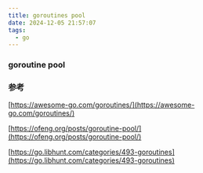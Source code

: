 ```yaml
---
title: goroutines pool
date: 2024-12-05 21:57:07
tags:
  - go
---
```


### goroutine pool

### 参考

[https://awesome-go.com/goroutines/](https://awesome-go.com/goroutines/)

[https://ofeng.org/posts/goroutine-pool/](https://ofeng.org/posts/goroutine-pool/)

[https://go.libhunt.com/categories/493-goroutines](https://go.libhunt.com/categories/493-goroutines)
